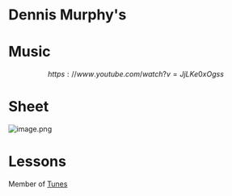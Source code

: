 # Dennis Murphy's   
# Music   

$$
https://www.youtube.com/watch?v=JjLKe0xOgss
$$
# Sheet   
![image.png](files/image_n.png)    
# Lessons   
   
Member of [Tunes](tunes.md)    
